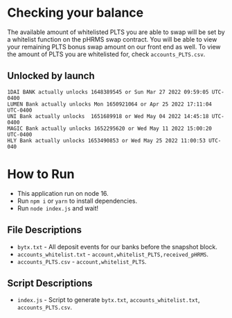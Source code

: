 # Checking your balance
The available amount of whitelisted PLTS you are able to swap will be set by a whitelist function on the pHRMS swap contract. You will be able to view your remaining PLTS bonus swap amount on our front end as well. To view the amount of PLTS you are whitelisted for, check `accounts_PLTS.csv`.

## Unlocked by launch
```
1DAI BANK actually unlocks 1648389545 or Sun Mar 27 2022 09:59:05 UTC-0400
LUMEN Bank actually unlocks Mon 1650921064 or Apr 25 2022 17:11:04 UTC-0400
UNI Bank actually unlocks  1651689918 or Wed May 04 2022 14:45:18 UTC-0400
MAGIC Bank actually unlocks 1652295620 or Wed May 11 2022 15:00:20 UTC-0400
HLY Bank actually unlocks 1653490853 or Wed May 25 2022 11:00:53 UTC-040
```

# How to Run

- This application run on node 16.
- Run `npm i` or `yarn` to install dependencies.
- Run `node index.js` and wait!

## File Descriptions
- `bytx.txt` - All deposit events for our banks before the snapshot block. 
- `accounts_whitelist.txt` - `account,whitelist_PLTS,received_pHRMS`.
- `accounts_PLTS.csv` - `account,whitelist_PLTS`.

## Script Descriptions
- `index.js` - Script to generate `bytx.txt`, `accounts_whitelist.txt`, `accounts_PLTS.csv`.
